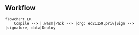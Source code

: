 ## Workflow

```mermaid
flowchart LR
    Compile --> |.wasm|Pack --> |org: ed21159.priv|Sign --> |signature, data|Deploy
```

